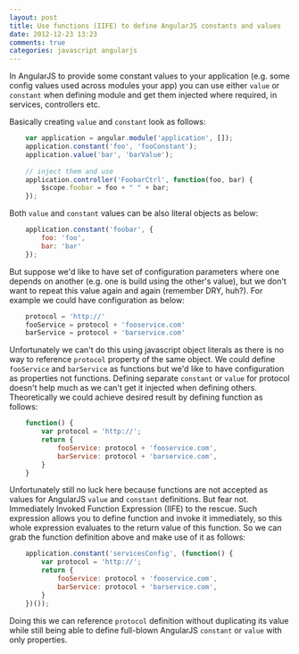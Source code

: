 ```yaml
---
layout: post
title: Use functions (IIFE) to define AngularJS constants and values
date: 2012-12-23 13:23
comments: true
categories: javascript angularjs
---
```


In AngularJS to provide some constant values to your application (e.g. some config values used across modules your app) you can use either `value` or `constant` when defining module and get them injected where required, in services, controllers etc.

Basically creating `value` and `constant` look as follows:


``` javascript
    var application = angular.module('application', []);
    application.constant('foo', 'fooConstant');
    application.value('bar', 'barValue');
    
    // inject them and use
    application.controller('FoobarCtrl', function(foo, bar) {
        $scope.foobar = foo + " " + bar;
    });
```

Both `value` and `constant` values can be also literal objects as below:


``` javascript
    application.constant('foobar', {
        foo: 'foo',
        bar: 'bar'
    });

```    
    
But suppose we'd like to have set of configuration parameters where one depends on another (e.g. one is build using the other's value), but we don't want to repeat this value again and again (remember DRY, huh?). For example we could have configuration as below:


``` javascript    
    protocol = 'http://'
    fooService = protocol + 'fooservice.com'
    barService = protocol + 'barservice.com'
```    
    
Unfortunately we can't do this using javascript object literals as there is no way to reference `protocol` property of the same object. We could define `fooService` and `barService` as functions but we'd like to have configuration as properties not  functions. Defining separate `constant` or `value` for protocol doesn't help much as we can't get it injected when defining others. Theoretically we could achieve desired result by defining function as follows:


``` javascript
    function() {
        var protocol = 'http://';
        return {
            fooService: protocol + 'fooservice.com',
            barService: protocol + 'barservice.com',
        }
    }
```    
    
Unfortunately still no luck here because functions are not accepted as values for AngularJS `value` and `constant` definitions.  But fear not. Immediately Invoked Function Expression (IIFE) to the rescue. Such expression allows you to define function and invoke it immediately, so this whole expression evaluates to the return value of this function. So we can grab the function definition above and make use of it as follows:


``` javascript
    application.constant('servicesConfig', (function() {
        var protocol = 'http://';
        return {
            fooService: protocol + 'fooservice.com',
            barService: protocol + 'barservice.com',
        }        
    })());
```

Doing this we can reference `protocol` definition without duplicating its value while still being able to define full-blown AngularJS `constant` or `value` with only properties.